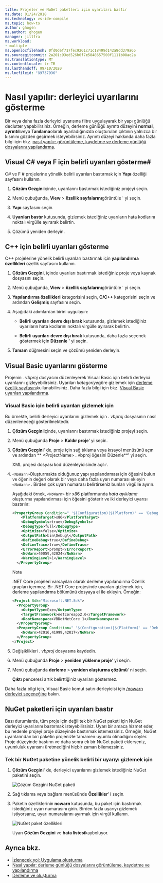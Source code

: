 ```yaml
---
title: Projeler ve NuGet paketleri için uyarıları bastır
ms.date: 01/24/2018
ms.technology: vs-ide-compile
ms.topic: how-to
author: ghogen
ms.author: ghogen
manager: jillfra
ms.workload:
- multiple
ms.openlocfilehash: 0fd0def717fec9261c71c18499d142a8dd379a65
ms.sourcegitcommit: 2a201c93ed526b0f7e5848657500f1111b08ac2a
ms.translationtype: MT
ms.contentlocale: tr-TR
ms.lasthandoff: 09/10/2020
ms.locfileid: "89737936"
---
```

# <a name="how-to-suppress-compiler-warnings"></a>Nasıl yapılır: derleyici uyarılarını gösterme

Bir veya daha fazla derleyici uyarısına filtre uygulayarak bir yapı günlüğü declutter yapabilirsiniz. Örneğin, derleme günlüğü ayrıntı düzeyini **normal**, **ayrıntılı**veya **Tanılama**olarak ayarladığınızda oluşturulan çıktının yalnızca bir kısmını gözden geçirmek isteyebilirsiniz. Ayrıntı düzeyi hakkında daha fazla bilgi için bkz. [nasıl yapılır: görüntüleme, kaydetme ve derleme günlüğü dosyalarını yapılandırma](../ide/how-to-view-save-and-configure-build-log-files.md).

## <a name="suppress-specific-warnings-for-visual-c-or-f"></a>Visual C# veya F için belirli uyarıları gösterme\#

C# ve F # projelerine yönelik belirli uyarıları bastırmak için **Yapı** özelliği sayfasını kullanın.

1. **Çözüm Gezgini**içinde, uyarılarını bastırmak istediğiniz projeyi seçin.

1. Menü çubuğunda, **View**  >  **özellik sayfalarını**görüntüle ' yi seçin.

1. **Yapı** sayfasını seçin.

1. **Uyarıları bastır** kutusunda, gizlemek istediğiniz uyarıların hata kodlarını noktalı virgülle ayırarak belirtin.

1. Çözümü yeniden derleyin.

## <a name="suppress-specific-warnings-for-c"></a>C++ için belirli uyarıları gösterme

C++ projelerine yönelik belirli uyarıları bastırmak için **yapılandırma özellikleri** özellik sayfasını kullanın.

1. **Çözüm Gezgini**, içinde uyarıları bastırmak istediğiniz proje veya kaynak dosyasını seçin.

1. Menü çubuğunda, **View**  >  **özellik sayfalarını**görüntüle ' yi seçin.

1. **Yapılandırma özellikleri** kategorisini seçin, **C/C++** kategorisini seçin ve ardından **Gelişmiş** sayfasını seçin.

1. Aşağıdaki adımlardan birini uygulayın:

    - **Belirli uyarıları devre dışı bırak** kutusunda, gizlemek istediğiniz uyarıların hata kodlarını noktalı virgülle ayırarak belirtin.

    - **Belirli uyarıları devre dışı bırak** kutusunda, daha fazla seçenek göstermek için **Düzenle** ' yi seçin.

1. **Tamam** düğmesini seçin ve çözümü yeniden derleyin.

## <a name="suppress-warnings-for-visual-basic"></a>Visual Basic uyarılarını gösterme

Projenin *. vbproj* dosyasını düzenleyerek Visual Basic için belirli derleyici uyarılarını gizleyebilirsiniz. Uyarıları *kategoriye*göre gizlemek için [derleme özellik sayfasını](../ide/reference/compile-page-project-designer-visual-basic.md)kullanabilirsiniz. Daha fazla bilgi için bkz. [Visual Basic uyarıları yapılandırma](../ide/configuring-warnings-in-visual-basic.md).

### <a name="to-suppress-specific-warnings-for-visual-basic"></a>Visual Basic için belirli uyarıları gizlemek için

Bu örnekte, belirli derleyici uyarılarını gizlemek için *. vbproj* dosyasının nasıl düzenleneceği gösterilmektedir.

1. **Çözüm Gezgini**içinde, uyarılarını bastırmak istediğiniz projeyi seçin.

1. Menü çubuğunda **Proje**  >  **Kaldır proje**' yi seçin.

1. **Çözüm Gezgini**' de, proje için sağ tıklama veya kısayol menüsünü açın ve ardından ** \<ProjectName> . vbproj öğesini Düzenle**' yi seçin.

    XML projesi dosyası kod düzenleyicisinde açılır.

1. `<NoWarn>`Oluşturmakta olduğunuz yapı yapılandırması için öğesini bulun ve öğenin değeri olarak bir veya daha fazla uyarı numarası ekleyin `<NoWarn>` . Birden çok uyarı numarası belirtirseniz bunları virgülle ayırın.

     Aşağıdaki örnek, `<NoWarn>` bir x86 platformunda *hata ayıklama* oluşturma yapılandırması için öğesini gösterir ve iki derleyici uyarısı bastırılır:

    ```xml
    <PropertyGroup Condition=" '$(Configuration)|$(Platform)' == 'Debug|x86' ">
        <PlatformTarget>x86</PlatformTarget>
        <DebugSymbols>true</DebugSymbols>
        <DebugType>full</DebugType>
        <Optimize>false</Optimize>
        <OutputPath>bin\Debug\</OutputPath>
        <DefineDebug>true</DefineDebug>
        <DefineTrace>true</DefineTrace>
        <ErrorReport>prompt</ErrorReport>
        <NoWarn>40059,42024</NoWarn>
        <WarningLevel>1</WarningLevel>
      </PropertyGroup>
    ```

   > [!NOTE]
   > .NET Core projeleri varsayılan olarak derleme yapılandırma Özellik grupları içermez. Bir .NET Core projesinde uyarıları gizlemek için, derleme yapılandırma bölümünü dosyaya el ile ekleyin. Örneğin:
   >
   > ```xml
   > <Project Sdk="Microsoft.NET.Sdk">
   >   <PropertyGroup>
   >     <OutputType>Exe</OutputType>
   >     <TargetFramework>netcoreapp2.0</TargetFramework>
   >     <RootNamespace>VBDotNetCore_1</RootNamespace>
   >   </PropertyGroup>
   >   <PropertyGroup Condition=" '$(Configuration)|$(Platform)' == 'Debug|AnyCPU' ">
   >     <NoWarn>42016,41999,42017</NoWarn>
   >   </PropertyGroup>
   > </Project>
   > ```

1. Değişiklikleri *. vbproj* dosyasına kaydedin.

1. Menü çubuğunda **Proje**  >  **yeniden yükleme proje**' yi seçin.

1. Menü çubuğunda **derleme**  >  **yeniden oluşturma çözümü**' ni seçin.

    **Çıktı** penceresi artık belirttiğiniz uyarıları göstermez.

Daha fazla bilgi için, Visual Basic komut satırı derleyicisi için [/nowarn derleyici seçeneğine](/dotnet/visual-basic/reference/command-line-compiler/nowarn) bakın.

## <a name="suppress-warnings-for-nuget-packages"></a>NuGet paketleri için uyarıları bastır

Bazı durumlarda, tüm proje için değil tek bir NuGet paketi için NuGet derleyici uyarılarını bastırmak isteyebilirsiniz. Uyarı bir amaca hizmet eder, bu nedenle projeyi proje düzeyinde bastırmak istemezsiniz. Örneğin, NuGet uyarılarından biri paketin projenizle tamamen uyumlu olmadığını söyler. Proje düzeyinde bastırın ve daha sonra ek bir NuGet paketi eklerseniz, uyumluluk uyarısını üretmediğini hiçbir zaman bilemezsiniz.

### <a name="to-suppress-a-specific-warning-for-a-single-nuget-package"></a>Tek bir NuGet paketine yönelik belirli bir uyarıyı gizlemek için

1. **Çözüm Gezgini**' de, derleyici uyarılarını gizlemek istediğiniz NuGet paketini seçin.

   ![Çözüm Gezgini NuGet paketi](media/nuget-package-with-warning.png)

1. Sağ tıklama veya bağlam menüsünde **Özellikler**' i seçin.

1. Paketin özelliklerinin **nowarn** kutusunda, bu paket için bastırmak istediğiniz uyarı numarasını girin. Birden fazla uyarıyı gizlemek istiyorsanız, uyarı numaralarını ayırmak için virgül kullanın.

   ![NuGet paket özellikleri](media/nuget-properties-nowarn.png)

   Uyarı **Çözüm Gezgini** ve **hata listesi**kayboluyor.

## <a name="see-also"></a>Ayrıca bkz.

- [İzlenecek yol: Uygulama oluşturma](../ide/walkthrough-building-an-application.md)
- [Nasıl yapılır: derleme günlüğü dosyalarını görüntüleme, kaydetme ve yapılandırma](../ide/how-to-view-save-and-configure-build-log-files.md)
- [Derleme ve oluşturma](../ide/compiling-and-building-in-visual-studio.md)
